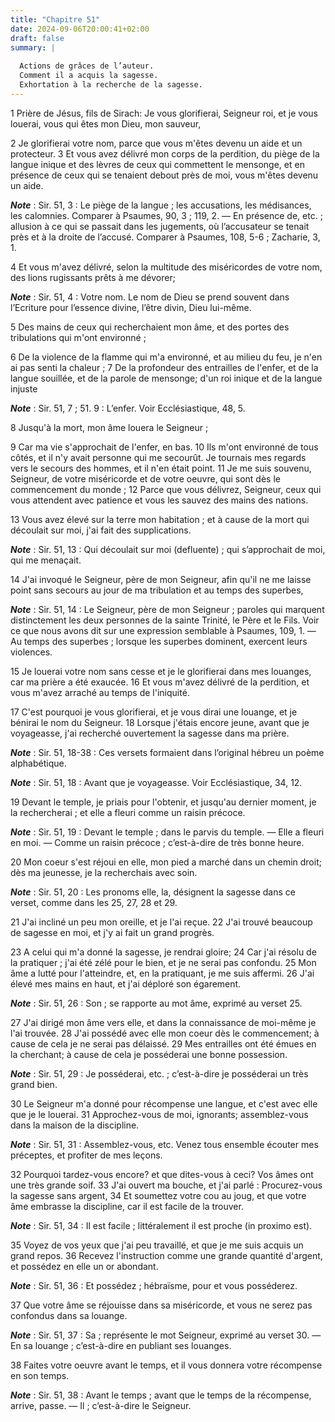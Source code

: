 ```yaml
---
title: "Chapitre 51"
date: 2024-09-06T20:00:41+02:00
draft: false
summary: |
  
  Actions de grâces de l’auteur.
  Comment il a acquis la sagesse.
  Exhortation à la recherche de la sagesse.
---
```



1 Prière de Jésus, fils de Sirach: Je vous glorifierai, Seigneur roi, et je vous louerai, vous qui êtes mon Dieu, mon sauveur,


2 Je glorifierai votre nom, parce que vous m'êtes devenu un aide et un protecteur. 3 Et vous avez délivré mon corps de la perdition, du piège de la langue inique et des lèvres de ceux qui commettent le mensonge, et en présence de ceux qui se tenaient debout près de moi, vous m'êtes devenu un aide.

***Note*** :  Sir. 51, 3 : Le piège de la langue ; les accusations, les médisances, les calomnies. Comparer à Psaumes, 90, 3 ; 119, 2. ― En présence de, etc. ; allusion à ce qui se passait dans les jugements, où l’accusateur se tenait près et à la droite de l’accusé. Comparer à Psaumes, 108, 5-6 ; Zacharie, 3, 1.

4 Et vous m'avez délivré, selon la multitude des miséricordes de votre nom, des lions rugissants prêts à me dévorer;

***Note*** :  Sir. 51, 4 : Votre nom. Le nom de Dieu se prend souvent dans l’Ecriture pour l’essence divine, l’être divin, Dieu lui-même.

5 Des mains de ceux qui recherchaient mon âme, et des portes des tribulations qui m'ont environné ;


6 De la violence de la flamme qui m'a environné, et au milieu du feu, je n'en ai pas senti la chaleur ; 7 De la profondeur des entrailles de l'enfer, et de la langue souillée, et de la parole de mensonge; d'un roi inique et de la langue injuste

***Note*** :  Sir. 51, 7 ; 51. 9 : L’enfer. Voir Ecclésiastique, 48, 5.

8 Jusqu'à la mort, mon âme louera le Seigneur ;


9 Car ma vie s'approchait de l'enfer, en bas. 10 Ils m'ont environné de tous côtés, et il n'y avait personne qui me secourût. Je tournais mes regards vers le secours des hommes, et il n'en était point. 11 Je me suis souvenu, Seigneur, de votre miséricorde et de votre oeuvre, qui sont dès le commencement du monde ; 12 Parce que vous délivrez, Seigneur, ceux qui vous attendent avec patience et vous les sauvez des mains des nations.


13 Vous avez élevé sur la terre mon habitation ; et à cause de la mort qui découlait sur moi, j'ai fait des supplications.

***Note*** :  Sir. 51, 13 : Qui découlait sur moi (defluente) ; qui s’approchait de moi, qui me menaçait.

14 J'ai invoqué le Seigneur, père de mon Seigneur, afin qu'il ne me laisse point sans secours au jour de ma tribulation et au temps des superbes,

***Note*** :  Sir. 51, 14 : Le Seigneur, père de mon Seigneur ; paroles qui marquent distinctement les deux personnes de la sainte Trinité, le Père et le Fils. Voir ce que nous avons dit sur une expression semblable à Psaumes, 109, 1. ― Au temps des superbes ; lorsque les superbes dominent, exercent leurs violences.

15 Je louerai votre nom sans cesse et je le glorifierai dans mes louanges, car ma prière a été exaucée. 16 Et vous m'avez délivré de la perdition, et vous m'avez arraché au temps de l'iniquité.


17 C'est pourquoi je vous glorifierai, et je vous dirai une louange, et je bénirai le nom du Seigneur. 18 Lorsque j'étais encore jeune, avant que je voyageasse, j'ai recherché ouvertement la sagesse dans ma prière.

***Note*** :  Sir. 51, 18-38 : Ces versets formaient dans l’original hébreu un poème alphabétique.

***Note*** :  Sir. 51, 18 : Avant que je voyageasse. Voir Ecclésiastique, 34, 12.

19 Devant le temple, je priais pour l'obtenir, et jusqu'au dernier moment, je la rechercherai ; et elle a fleuri comme un raisin précoce.

***Note*** :  Sir. 51, 19 : Devant le temple ; dans le parvis du temple. ― Elle a fleuri en moi. ― Comme un raisin précoce ; c’est-à-dire de très bonne heure.

20 Mon coeur s'est réjoui en elle, mon pied a marché dans un chemin droit; dès ma jeunesse, je la recherchais avec soin.

***Note*** :  Sir. 51, 20 : Les pronoms elle, la, désignent la sagesse dans ce verset, comme dans les 25, 27, 28 et 29.

21 J'ai incliné un peu mon oreille, et je l'ai reçue. 22 J'ai trouvé beaucoup de sagesse en moi, et j'y ai fait un grand progrès.


23 A celui qui m'a donné la sagesse, je rendrai gloire; 24 Car j'ai résolu de la pratiquer ; j'ai été zélé pour le bien, et je ne serai pas confondu. 25 Mon âme a lutté pour l'atteindre, et, en la pratiquant, je me suis affermi. 26 J'ai élevé mes mains en haut, et j'ai déploré son égarement.

***Note*** :  Sir. 51, 26 : Son ; se rapporte au mot âme, exprimé au verset 25.

27 J'ai dirigé mon âme vers elle, et dans la connaissance de moi-même je l'ai trouvée. 28 J'ai possédé avec elle mon coeur dès le commencement; à cause de cela je ne serai pas délaissé. 29 Mes entrailles ont été émues en la cherchant; à cause de cela je posséderai une bonne possession.

***Note*** :  Sir. 51, 29 : Je posséderai, etc. ; c’est-à-dire je posséderai un très grand bien.

30 Le Seigneur m'a donné pour récompense une langue, et c'est avec elle que je le louerai. 31 Approchez-vous de moi, ignorants; assemblez-vous dans la maison de la discipline.

***Note*** :  Sir. 51, 31 : Assemblez-vous, etc. Venez tous ensemble écouter mes préceptes, et profiter de mes leçons.

32 Pourquoi tardez-vous encore? et que dites-vous à ceci? Vos âmes ont une très grande soif. 33 J'ai ouvert ma bouche, et j'ai parlé : Procurez-vous la sagesse sans argent, 34 Et soumettez votre cou au joug, et que votre âme embrasse la discipline, car il est facile de la trouver.

***Note*** :  Sir. 51, 34 : Il est facile ; littéralement il est proche (in proximo est).

35 Voyez de vos yeux que j'ai peu travaillé, et que je me suis acquis un grand repos. 36 Recevez l'instruction comme une grande quantité d'argent, et possédez en elle un or abondant.

***Note*** :  Sir. 51, 36 : Et possédez ; hébraïsme, pour et vous posséderez.

37 Que votre âme se réjouisse dans sa miséricorde, et vous ne serez pas confondus dans sa louange.

***Note*** :  Sir. 51, 37 : Sa ; représente le mot Seigneur, exprimé au verset 30. ― En sa louange ; c’est-à-dire en publiant ses louanges.

38 Faites votre oeuvre avant le temps, et il vous donnera votre récompense en son temps.

***Note*** :  Sir. 51, 38 : Avant le temps ; avant que le temps de la récompense, arrive, passe. ― Il ; c’est-à-dire le Seigneur.
